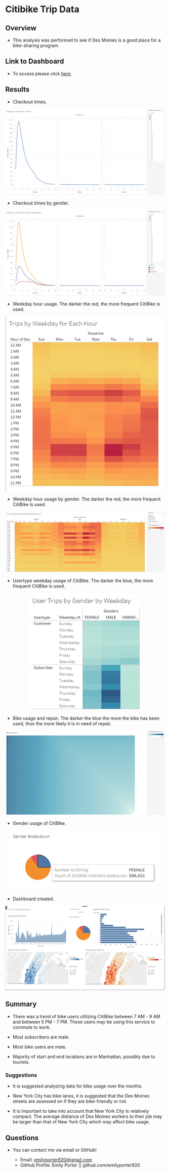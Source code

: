 # Citibike Trip Data

## Overview
* This analysis was performed to see if Des Moines is a good place for a bike-sharing program.

## Link to Dashboard
* To access please click <a href="https://public.tableau.com/app/profile/emily.porter7135/viz/CitiBikeData_16611989237510/NYCCitiBike" target="_blank">here</a>.

## Results
* Checkout times.

<p align="center">
    <img
         src=images/checkout_time_users.png
         >
    </p>

* Checkout times by gender.

<p align="center">
    <img
         src=images/checkout_time_users_gender.png
         >
    </p>

* Weekday hour usage. The darker the red, the more frequent CitiBike is used.

<p align="center">
    <img
         src=images/trips_by_weekday_hour.png
         >
    </p>

* Weekday hour usage by gender. The darker the red, the more frequent CitiBike is used.

<p align="center">
    <img
         src=images/trips_by_weekday_hour_gender.png
         >
    </p>

* Usertype weekday usage of CitiBike. The darker the blue, the more frequent CitiBike is used.

<p align="center">
    <img
         src=images/user_by_weekday_usertype.png
         >
    </p>

* Bike usage and repair. The darker the blue the more the bike has been used, thus the more likely it is in need of repair.

<p align="center">
    <img
         src=images/bike_repairs.png
         >
    </p>

* Gender usage of CitiBike.

<p align="center">
    <img
         src=images/gender_usage.png
         >
    </p>

* Dashboard created.

<p align="center">
    <img
         src=images/dashboard.png
         >
    </p>

## Summary
* There was a trend of bike users utilizing CitiBike between 7 AM - 9 AM and between 5 PM - 7 PM. These users may be using this service to commute to work.

* Most subscribers are male.

* Most bike users are male.

* Majority of start and end locations are in Manhattan, possibly due to tourists.

### Suggestions
* It is suggested analyzing data for bike usage over the months.

* New York City has bike lanes, it is suggested that the Des Moines streets are assessed on if they are bike-friendly or not.

* It is important to take into account that New York City is relatively compact. The average distance of Des Moines workers to their job may be larger than that of New York City which may affect bike usage.

## Questions

* You can contact me via email or GitHub!

    * Email: emilyporter920@gmail.com
    * GitHub Profile: Emily Porter || github.com/emilyporter920 

